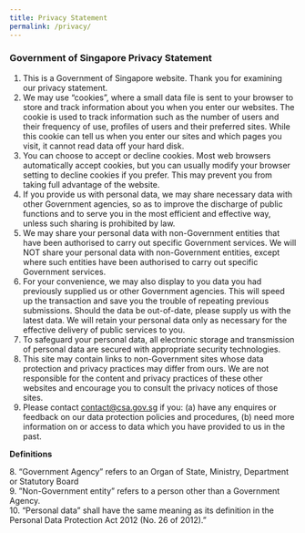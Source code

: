 ```yaml
---
title: Privacy Statement
permalink: /privacy/
---
```

### **Government of Singapore Privacy Statement**

1. This is a Government of Singapore website. Thank you for examining our privacy statement.
2. We may use “cookies”, where a small data file is sent to your browser to store and track information about you when you enter our websites. The cookie is used to track information such as the number of users and their frequency of use, profiles of users and their preferred sites. While this cookie can tell us when you enter our sites and which pages you visit, it cannot read data off your hard disk.
3.	You can choose to accept or decline cookies. Most web browsers automatically accept cookies, but you can usually modify your browser setting to decline cookies if you prefer. This may prevent you from taking full advantage of the website.
4.	If you provide us with personal data, we may share necessary data with other Government agencies, so as to improve the discharge of public functions and to serve you in the most efficient and effective way, unless such sharing is prohibited by law. 
5.	We may share your personal data with non-Government entities that have been authorised to carry out specific Government services. We will NOT share your personal data with non-Government entities, except where such entities have been authorised to carry out specific Government services.
6.	For your convenience, we may also display to you data you had previously supplied us or other Government agencies. This will speed up the transaction and save you the trouble of repeating previous submissions. Should the data be out-of-date, please supply us with the latest data. We will retain your personal data only as necessary for the effective delivery of public services to you.
7.	To safeguard your personal data, all electronic storage and transmission of personal data are secured with appropriate security technologies.
8.	This site may contain links to non-Government sites whose data protection and privacy practices may differ from ours. We are not responsible for the content and privacy practices of these other websites and encourage you to consult the privacy notices of those sites.
9.	Please contact [contact@csa.gov.sg](mailto:contact@csa.gov.sg) if you: (a) have any enquires or feedback on our data protection policies and procedures, (b) need more information on or access to data which you have provided to us in the past.

**Definitions**

8\. “Government Agency” refers to an Organ of State, Ministry, Department or Statutory Board  
9\. ”Non-Government entity” refers to a person other than a Government Agency.  
10\. “Personal data” shall have the same meaning as its definition in the Personal Data Protection Act 2012 (No. 26 of 2012).”